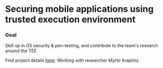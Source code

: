 # Securing mobile applications using trusted execution environment
### Goal
Skill up in OS security & pen-testing, and contribute to the team's research around the TEE

Find project details [here](https://projects.cri-paris.org/projects/3jtKkpCy/des).
Working with researcher Myrto Arapinis.
